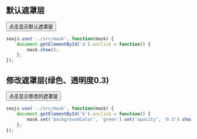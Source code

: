 ## 默认遮罩层

<button id="a">点击显示默认遮罩层</button>

```javascript
seajs.use('../src/mask', function(mask) {
    document.getElementById('a').onclick = function() {
        mask.show();
    };
});
```

## 修改遮罩层(绿色、透明度0.3)

<button id="b">点击显示修改的遮罩层</button>

```javascript
seajs.use('../src/mask', function(mask) {
    document.getElementById('b').onclick = function() {
        mask.set('backgroundColor', 'green').set('opacity', '0.3').show();
    };
});
```


